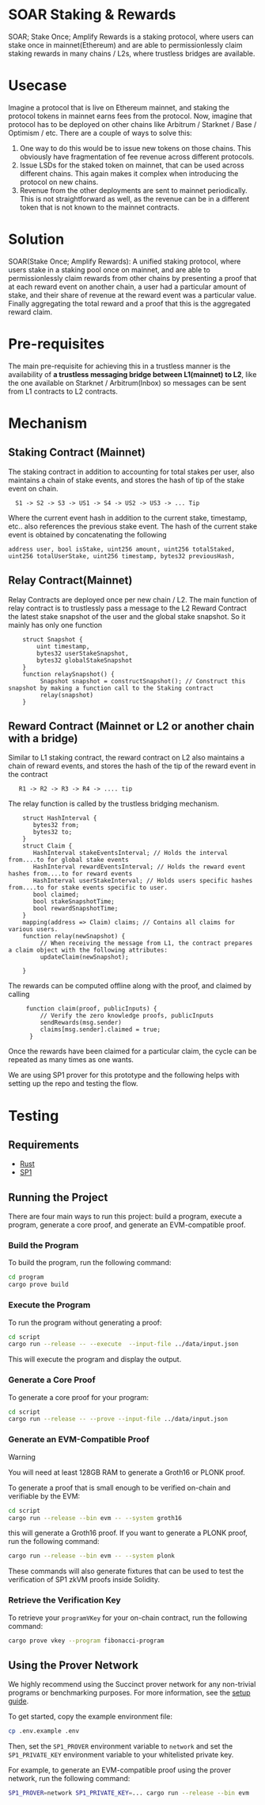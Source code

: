 # SOAR Staking & Rewards
SOAR; Stake Once; Amplify Rewards is a staking protocol, where users can stake once in mainnet(Ethereum) and are able to permissionlessly claim staking rewards in many chains / L2s, where trustless bridges are available.

# Usecase
Imagine a protocol that is live on Ethereum mainnet, and staking the protocol tokens in mainnet earns fees from the protocol. Now, imagine that protocol has to be deployed on other chains like Arbitrum / Starknet / Base / Optimism / etc. There are a couple of ways to solve this:
1. One way to do this would be to issue new tokens on those chains. This obviously have fragmentation of fee revenue across different protocols.
2. Issue LSDs for the staked token on mainnet, that can be used across different chains. This again makes it complex when introducing the protocol on new chains.
3. Revenue from the other deployments are sent to mainnet periodically. This is not straightforward as well, as the revenue can be in a different token that is not known to the mainnet contracts.

# Solution
SOAR(Stake Once; Amplify Rewards): A unified staking protocol, where users stake in a staking pool once on mainnet, and are able to permissionlessly claim rewards from other chains by presenting a proof that at each reward event on another chain, a user had a particular amount of stake, and their share of revenue at the reward event was a particular value. Finally aggregating the total reward and a proof that this is the aggregated reward claim.

# Pre-requisites
The main pre-requisite for achieving this in a trustless manner is the availability of **a trustless messaging bridge between L1(mainnet) to L2**, like the one available on Starknet / Arbitrum(Inbox) so messages can be sent from L1 contracts to L2 contracts.

# Mechanism

## Staking Contract (Mainnet)

The staking contract in addition to accounting for total stakes per user, also maintains a chain of stake events, and stores the hash of tip of the stake event on chain.

```
  S1 -> S2 -> S3 -> US1 -> S4 -> US2 -> US3 -> ... Tip
```
Where the current event hash in addition to the current stake, timestamp, etc.. also references the previous stake event. The hash of the current stake event is obtained by concatenating the following 

`
        address user,
        bool isStake,
        uint256 amount,
        uint256 totalStaked,
        uint256 totalUserStake,
        uint256 timestamp,
        bytes32 previousHash,
`

## Relay Contract(Mainnet)

Relay Contracts are deployed once per new chain / L2. The main function of relay contract is to trustlessly pass a message to the L2 Reward Contract the latest stake snapshot of the user and the global stake snapshot. So it mainly has only one function

```
    struct Snapshot {
        uint timestamp,
        bytes32 userStakeSnapshot,
        bytes32 globalStakeSnapshot
    }
    function relaySnapshot() {
         Snapshot snapshot = constructSnapshot(); // Construct this snapshot by making a function call to the Staking contract
         relay(snapshot)
    }
```

## Reward Contract (Mainnet or L2 or another chain with a bridge)

Similar to L1 staking contract, the reward contract on L2 also maintains a chain of reward events, and stores the hash of the tip of the reward event in the contract

```
   R1 -> R2 -> R3 -> R4 -> .... tip
```

The relay function is called by the trustless bridging mechanism.

```
    struct HashInterval {
       bytes32 from;
       bytes32 to;
    }
    struct Claim {
       HashInterval stakeEventsInterval; // Holds the interval from....to for global stake events
       HashInterval rewardEventsInterval; // Holds the reward event hashes from....to for reward events
       HashInterval userStakeInterval; // Holds users specific hashes from....to for stake events specific to user.
       bool claimed;
       bool stakeSnapshotTime;
       bool rewardSnapshotTime;
    }
    mapping(address => Claim) claims; // Contains all claims for various users.
    function relay(newSnapshot) {
         // When receiving the message from L1, the contract prepares a claim object with the following attributes:
         updateClaim(newSnapshot);
          
    }
```

The rewards can be computed offline along with the proof, and claimed by calling

```
     function claim(proof, publicInputs) {
         // Verify the zero knowledge proofs, publicInputs
         sendRewards(msg.sender)
         claims[msg.sender].claimed = true;
      }
```

Once the rewards have been claimed for a particular claim, the cycle can be repeated as many times as one wants.

We are using SP1 prover for this prototype and the following helps with setting up the repo and testing the flow.

# Testing

## Requirements

- [Rust](https://rustup.rs/)
- [SP1](https://docs.succinct.xyz/getting-started/install.html)

## Running the Project

There are four main ways to run this project: build a program, execute a program, generate a core proof, and
generate an EVM-compatible proof.

### Build the Program

To build the program, run the following command:

```sh
cd program
cargo prove build
```

### Execute the Program

To run the program without generating a proof:

```sh
cd script
cargo run --release -- --execute  --input-file ../data/input.json
```

This will execute the program and display the output.

### Generate a Core Proof

To generate a core proof for your program:

```sh
cd script
cargo run --release -- --prove --input-file ../data/input.json
```

### Generate an EVM-Compatible Proof

> [!WARNING]
> You will need at least 128GB RAM to generate a Groth16 or PLONK proof.

To generate a proof that is small enough to be verified on-chain and verifiable by the EVM:

```sh
cd script
cargo run --release --bin evm -- --system groth16
```

this will generate a Groth16 proof. If you want to generate a PLONK proof, run the following command:

```sh
cargo run --release --bin evm -- --system plonk
```

These commands will also generate fixtures that can be used to test the verification of SP1 zkVM proofs
inside Solidity.

### Retrieve the Verification Key

To retrieve your `programVKey` for your on-chain contract, run the following command:

```sh
cargo prove vkey --program fibonacci-program
```

## Using the Prover Network

We highly recommend using the Succinct prover network for any non-trivial programs or benchmarking purposes. For more information, see the [setup guide](https://docs.succinct.xyz/generating-proofs/prover-network.html).

To get started, copy the example environment file:

```sh
cp .env.example .env
```

Then, set the `SP1_PROVER` environment variable to `network` and set the `SP1_PRIVATE_KEY`
environment variable to your whitelisted private key.

For example, to generate an EVM-compatible proof using the prover network, run the following
command:

```sh
SP1_PROVER=network SP1_PRIVATE_KEY=... cargo run --release --bin evm
```

